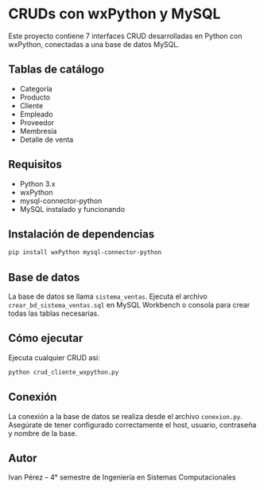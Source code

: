 # CRUDs con wxPython y MySQL

Este proyecto contiene 7 interfaces CRUD desarrolladas en Python con wxPython, conectadas a una base de datos MySQL.

## Tablas de catálogo

- Categoría
- Producto
- Cliente
- Empleado
- Proveedor
- Membresía
- Detalle de venta

## Requisitos

- Python 3.x
- wxPython
- mysql-connector-python
- MySQL instalado y funcionando

## Instalación de dependencias

```bash
pip install wxPython mysql-connector-python
```

## Base de datos

La base de datos se llama `sistema_ventas`. Ejecuta el archivo `crear_bd_sistema_ventas.sql` en MySQL Workbench o consola para crear todas las tablas necesarias.

## Cómo ejecutar

Ejecuta cualquier CRUD así:

```bash
python crud_cliente_wxpython.py
```

## Conexión

La conexión a la base de datos se realiza desde el archivo `conexion.py`. Asegúrate de tener configurado correctamente el host, usuario, contraseña y nombre de la base.

## Autor

Ivan Pérez – 4° semestre de Ingeniería en Sistemas Computacionales
